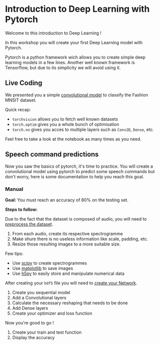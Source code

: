 # Introduction to Deep Learning with Pytorch

Welcome to this introduction to Deep Learning !

In this workshop you will create your first Deep Learning model with Pytorch.

Pytorch is a python framework wich allows you to create simple deep learning models in a few lines.
Another well known framework is Tensorflow, but due to its simplicity we will avoid using it.

## Live Coding

We presented you a simple [convolutional model](liveCoding.ipynb) to classify the Fashion MNSIT dataset.

Quick recap:

- `torchvision` allows you to fetch well known datasets
- `torch.optim` gives you a whole bunch of optimisation
- `torch.nn` gives you acces to multiple layers such as `Conv2D`, `Dense`, etc.

Feel free to take a look at the notebook as many times as you need.

## Speech command predictions

Now you saw the basics of pytorch, it's time to practice.
You will create a convolutional model using pytorch to predict some speech commands but don't worry, here is some documentation to help you reach this goal.


### Manual

**Goal:** You must reach an accuracy of 80% on the testing set.

**Steps to follow:**

Due to the fact that the dataset is composed of audio, you will need to <ins>preprocess the dataset</ins>.

1. From each audio, create its respective spectrogramme
2. Make shure there is no useless information like scale, padding, etc.
3. Resize those resulting images to a more suitable size.

Few tips:

- Use [scipy](https://docs.scipy.org/doc/scipy/reference/) to create spectrogrammes
- Use [matplotlib](https://matplotlib.org/3.1.1/) to save images
- Use [h5py](https://github.com/h5py/h5py) to easily store and manipulate numerical data

After creating your `hdf5` file you will need to <ins>create your Network</ins>.

1. Create you sequential model
2. Add a Convolutional layers
3. Calculate the necessary reshaping that needs to be done
4. Add Dense layers
5. Create your optimizer and loss function

Now you're good to go !

1. Create your train and test function
2. Display the accuracy
